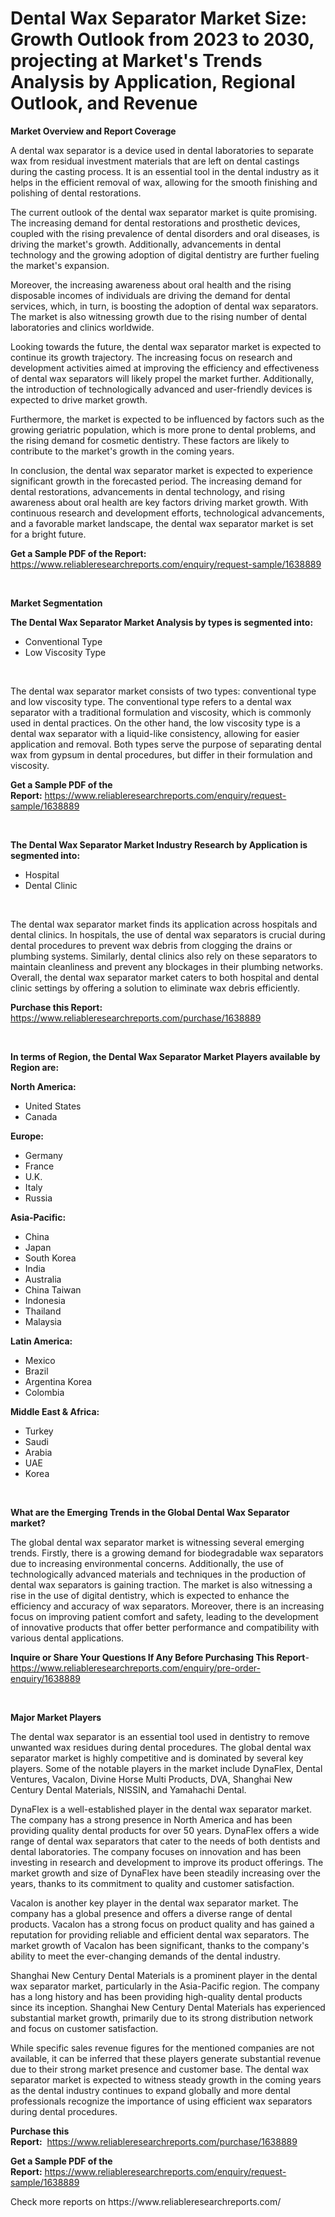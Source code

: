 <p><h1>Dental Wax Separator Market Size: Growth Outlook from 2023 to 2030, projecting at Market's Trends Analysis by Application, Regional Outlook, and Revenue</h1></p><p><strong>Market Overview and Report Coverage</strong></p>
<p><p>A dental wax separator is a device used in dental laboratories to separate wax from residual investment materials that are left on dental castings during the casting process. It is an essential tool in the dental industry as it helps in the efficient removal of wax, allowing for the smooth finishing and polishing of dental restorations.</p><p>The current outlook of the dental wax separator market is quite promising. The increasing demand for dental restorations and prosthetic devices, coupled with the rising prevalence of dental disorders and oral diseases, is driving the market's growth. Additionally, advancements in dental technology and the growing adoption of digital dentistry are further fueling the market's expansion.</p><p>Moreover, the increasing awareness about oral health and the rising disposable incomes of individuals are driving the demand for dental services, which, in turn, is boosting the adoption of dental wax separators. The market is also witnessing growth due to the rising number of dental laboratories and clinics worldwide.</p><p>Looking towards the future, the dental wax separator market is expected to continue its growth trajectory. The increasing focus on research and development activities aimed at improving the efficiency and effectiveness of dental wax separators will likely propel the market further. Additionally, the introduction of technologically advanced and user-friendly devices is expected to drive market growth.</p><p>Furthermore, the market is expected to be influenced by factors such as the growing geriatric population, which is more prone to dental problems, and the rising demand for cosmetic dentistry. These factors are likely to contribute to the market's growth in the coming years.</p><p>In conclusion, the dental wax separator market is expected to experience significant growth in the forecasted period. The increasing demand for dental restorations, advancements in dental technology, and rising awareness about oral health are key factors driving market growth. With continuous research and development efforts, technological advancements, and a favorable market landscape, the dental wax separator market is set for a bright future.</p></p>
<p><strong>Get a Sample PDF of the Report:</strong> <a href="https://www.reliableresearchreports.com/enquiry/request-sample/1638889">https://www.reliableresearchreports.com/enquiry/request-sample/1638889</a></p>
<p>&nbsp;</p>
<p><strong>Market Segmentation</strong></p>
<p><strong>The Dental Wax Separator Market Analysis by types is segmented into:</strong></p>
<p><ul><li>Conventional Type</li><li>Low Viscosity Type</li></ul></p>
<p>&nbsp;</p>
<p><p>The dental wax separator market consists of two types: conventional type and low viscosity type. The conventional type refers to a dental wax separator with a traditional formulation and viscosity, which is commonly used in dental practices. On the other hand, the low viscosity type is a dental wax separator with a liquid-like consistency, allowing for easier application and removal. Both types serve the purpose of separating dental wax from gypsum in dental procedures, but differ in their formulation and viscosity.</p></p>
<p><strong>Get a Sample PDF of the Report:</strong>&nbsp;<a href="https://www.reliableresearchreports.com/enquiry/request-sample/1638889">https://www.reliableresearchreports.com/enquiry/request-sample/1638889</a></p>
<p>&nbsp;</p>
<p><strong>The Dental Wax Separator Market Industry Research by Application is segmented into:</strong></p>
<p><ul><li>Hospital</li><li>Dental Clinic</li></ul></p>
<p>&nbsp;</p>
<p><p>The dental wax separator market finds its application across hospitals and dental clinics. In hospitals, the use of dental wax separators is crucial during dental procedures to prevent wax debris from clogging the drains or plumbing systems. Similarly, dental clinics also rely on these separators to maintain cleanliness and prevent any blockages in their plumbing networks. Overall, the dental wax separator market caters to both hospital and dental clinic settings by offering a solution to eliminate wax debris efficiently.</p></p>
<p><strong>Purchase this Report:</strong>&nbsp; <a href="https://www.reliableresearchreports.com/purchase/1638889">https://www.reliableresearchreports.com/purchase/1638889</a></p>
<p>&nbsp;</p>
<p><strong>In terms of Region, the Dental Wax Separator Market Players available by Region are:</strong></p>
<p>
    <p> <strong> North America: </strong>
        <ul>
            <li>United States</li>
            <li>Canada</li>
        </ul>
        </p> 
    <p> <strong> Europe: </strong>
        <ul>
            <li>Germany</li>
            <li>France</li>
            <li>U.K.</li>
            <li>Italy</li>
            <li>Russia</li>
        </ul>
        </p> 
    <p> <strong> Asia-Pacific: </strong>
        <ul>
            <li>China</li>
            <li>Japan</li>
            <li>South Korea</li>
            <li>India</li>
            <li>Australia</li>
            <li>China Taiwan</li>
            <li>Indonesia</li>
            <li>Thailand</li>
            <li>Malaysia</li>
        </ul>
        </p> 
    <p> <strong> Latin America: </strong>
        <ul>
            <li>Mexico</li>
            <li>Brazil</li>
            <li>Argentina Korea</li>
            <li>Colombia</li>
        </ul>
        </p> 
    <p> <strong> Middle East & Africa: </strong>
        <ul>
            <li>Turkey</li>
            <li>Saudi</li>
            <li>Arabia</li>
            <li>UAE</li>
            <li>Korea</li>
        </ul>
    </p>
    </p>
<p>&nbsp;</p>
<p><strong>What are the Emerging Trends in the Global Dental Wax Separator market?</strong></p>
<p><p>The global dental wax separator market is witnessing several emerging trends. Firstly, there is a growing demand for biodegradable wax separators due to increasing environmental concerns. Additionally, the use of technologically advanced materials and techniques in the production of dental wax separators is gaining traction. The market is also witnessing a rise in the use of digital dentistry, which is expected to enhance the efficiency and accuracy of wax separators. Moreover, there is an increasing focus on improving patient comfort and safety, leading to the development of innovative products that offer better performance and compatibility with various dental applications.</p></p>
<p><strong>Inquire or Share Your Questions If Any Before Purchasing This Report</strong>- <a href="https://www.reliableresearchreports.com/enquiry/pre-order-enquiry/1638889">https://www.reliableresearchreports.com/enquiry/pre-order-enquiry/1638889</a></p>
<p>&nbsp;</p>
<p><strong>Major Market Players</strong></p>
<p><p>The dental wax separator is an essential tool used in dentistry to remove unwanted wax residues during dental procedures. The global dental wax separator market is highly competitive and is dominated by several key players. Some of the notable players in the market include DynaFlex, Dental Ventures, Vacalon, Divine Horse Multi Products, DVA, Shanghai New Century Dental Materials, NISSIN, and Yamahachi Dental.</p><p>DynaFlex is a well-established player in the dental wax separator market. The company has a strong presence in North America and has been providing quality dental products for over 50 years. DynaFlex offers a wide range of dental wax separators that cater to the needs of both dentists and dental laboratories. The company focuses on innovation and has been investing in research and development to improve its product offerings. The market growth and size of DynaFlex have been steadily increasing over the years, thanks to its commitment to quality and customer satisfaction.</p><p>Vacalon is another key player in the dental wax separator market. The company has a global presence and offers a diverse range of dental products. Vacalon has a strong focus on product quality and has gained a reputation for providing reliable and efficient dental wax separators. The market growth of Vacalon has been significant, thanks to the company's ability to meet the ever-changing demands of the dental industry.</p><p>Shanghai New Century Dental Materials is a prominent player in the dental wax separator market, particularly in the Asia-Pacific region. The company has a long history and has been providing high-quality dental products since its inception. Shanghai New Century Dental Materials has experienced substantial market growth, primarily due to its strong distribution network and focus on customer satisfaction.</p><p>While specific sales revenue figures for the mentioned companies are not available, it can be inferred that these players generate substantial revenue due to their strong market presence and customer base. The dental wax separator market is expected to witness steady growth in the coming years as the dental industry continues to expand globally and more dental professionals recognize the importance of using efficient wax separators during dental procedures.</p></p>
<p><strong>Purchase this Report:</strong>&nbsp;&nbsp;<a href="https://www.reliableresearchreports.com/purchase/1638889">https://www.reliableresearchreports.com/purchase/1638889</a></p>
<p></p>
<p><strong>Get a Sample PDF of the Report:</strong>&nbsp;<a href="https://www.reliableresearchreports.com/enquiry/request-sample/1638889">https://www.reliableresearchreports.com/enquiry/request-sample/1638889</a></p>
<p>Check more reports on https://www.reliableresearchreports.com/</p>